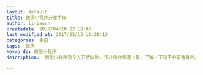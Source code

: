 ```yaml
---
layout: default
title: 微信小程序开发手册
author: lijiaocn
createdate: 2017/04/10 22:18:03
last_modified_at: 2017/05/15 18:38:13
categories: 手册
tags:  微信
keywords: 微信小程序
description:  微信小程序向个人开放以后，预计将会快速上量，了解一下是不会有害处的。

---
```




